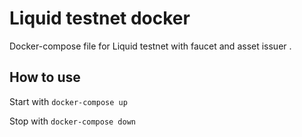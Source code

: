 # Liquid testnet docker
Docker-compose file for Liquid testnet with faucet and asset issuer .

## How to use
Start with `docker-compose up`

Stop with `docker-compose down`
